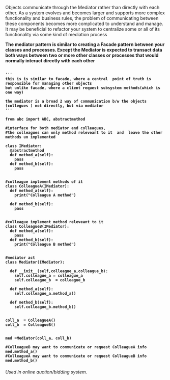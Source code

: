 
Objects communicate through the Mediator rather than directly with each other.
As a system evolves and becomes larger and supports more complex functionality and business
rules, the problem of communicating between these components becomes more complicated to
understand and manage. It may be beneficial to refactor your system to centralize some or all of its
functionality via some kind of mediation process<b>

The mediator pattern is similar to creating a Facade pattern between your classes and processes.
Except the Mediator is expected to transact data both ways between two or more other classes or
processes that would normally interact directly with each other

```

'''
this is is similar to facade, where a central  point of truth is responsible for managing other objects
but unlike facade, where a client request subsystem methods(which is one way)

the mediator is a broad 2 way of communication b/w the objects (collegues ) not directly, but via mediator
'''

from abc import ABC, abstractmethod 

#interface for both mediator and colleagues, 
#the colleagues can only method releveant to it  and  leave the other methods un implemented

class IMediator:
  @abstractmethod
  def method_a(self):
    pass
  def method_b(self):
    pass
  

#colleague implement methods of it
class ColleagueA(IMediator):
  def method_a(self):
    print("Colleague A method")
  
  def method_b(self):
    pass


#colleague implement method releveant to it  
class ColleagueB(IMediator):
  def method_a(self):
    pass
  def method_b(self):
    print("Colleague B method")
    
    
#mediator act
class Mediator(IMediator):
  
  def __init__(self,colleague_a,colleague_b):
    self.colleague_a = colleague_a
    self.colleague_b  = colleague_b
  
  def method_a(self):
    self.colleague_a.method_a()
  
  def method_b(self):
    self.colleague_b.method_b()
    

coll_a  = ColleagueA()
coll_b  = ColleagueB()


med =Mediator(coll_a, coll_b)

#ColleagueB may want to communicate or request ColleagueA info
med.method_a()
#ColleagueA may want to communicate or request ColleagueB info
med.method_b()
```
###### Used in online auction/bidding system.

